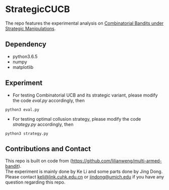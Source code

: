 # StrategicCUCB

The repo features the experimental analysis on [Combinatorial Bandits under Strategic Manipulations](https://arxiv.org/abs/2102.12722).

## Dependency

* python3.6.5
* numpy
* matplotlib


## Experiment

* For testing Combinatorial UCB and its strategic variant, please modify the code *eval.py* accordingly, then
```
python3 eval.py
```
* For testing optimal collusion strategy, please modify the code *strategy.py* accordingly, then
```
python3 strategy.py
```

## Contributions and Contact

This repo is built on code from (https://github.com/lilianweng/multi-armed-bandit). \
The experiment is mainly done by Ke Li and some parts done by Jing Dong. \
Please contact keli@link.cuhk.edu.cn or jindong@umich.edu if you have any question regarding this repo. 
